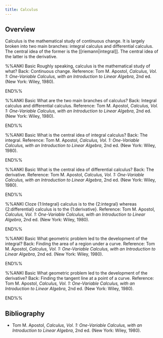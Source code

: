 ```yaml
---
title: Calculus
---
```


## Overview

Calculus is the mathematical study of continuous change. It is largely broken into two main branches: integral calculus and differential calculus. The central idea of the former is the [[riemann|integral]]. The central idea of the latter is the derivative.

%%ANKI
Basic
Roughly speaking, calculus is the mathematical study of what?
Back: Continuous change.
Reference: Tom M. Apostol, _Calculus, Vol. 1: One-Variable Calculus, with an Introduction to Linear Algebra_, 2nd ed. (New York: Wiley, 1980).
<!--ID: 1761422321481-->
END%%

%%ANKI
Basic
What are the two main branches of calculus?
Back: Integral calculus and differential calculus.
Reference: Tom M. Apostol, _Calculus, Vol. 1: One-Variable Calculus, with an Introduction to Linear Algebra_, 2nd ed. (New York: Wiley, 1980).
<!--ID: 1761422321482-->
END%%

%%ANKI
Basic
What is the central idea of integral calculus?
Back: The integral.
Reference: Tom M. Apostol, _Calculus, Vol. 1: One-Variable Calculus, with an Introduction to Linear Algebra_, 2nd ed. (New York: Wiley, 1980).
<!--ID: 1761422321483-->
END%%

%%ANKI
Basic
What is the central idea of differential calculus?
Back: The derivative.
Reference: Tom M. Apostol, _Calculus, Vol. 1: One-Variable Calculus, with an Introduction to Linear Algebra_, 2nd ed. (New York: Wiley, 1980).
<!--ID: 1761422321484-->
END%%

%%ANKI
Cloze
{1:Integral} calculus is to the {2:integral} whereas {2:differential} calculus is to the {1:derivative}.
Reference: Tom M. Apostol, _Calculus, Vol. 1: One-Variable Calculus, with an Introduction to Linear Algebra_, 2nd ed. (New York: Wiley, 1980).
<!--ID: 1761422321485-->
END%%

%%ANKI
Basic
What geometric problem led to the development of the integral?
Back: Finding the area of a region under a curve.
Reference: Tom M. Apostol, _Calculus, Vol. 1: One-Variable Calculus, with an Introduction to Linear Algebra_, 2nd ed. (New York: Wiley, 1980).
<!--ID: 1761422321486-->
END%%

%%ANKI
Basic
What geometric problem led to the development of the derivative?
Back: Finding the tangent line at a point of a curve.
Reference: Tom M. Apostol, _Calculus, Vol. 1: One-Variable Calculus, with an Introduction to Linear Algebra_, 2nd ed. (New York: Wiley, 1980).
<!--ID: 1761422321487-->
END%%

## Bibliography

* Tom M. Apostol, _Calculus, Vol. 1: One-Variable Calculus, with an Introduction to Linear Algebra_, 2nd ed. (New York: Wiley, 1980).